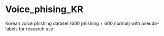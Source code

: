 # Voice_phising_KR
Korean voice phishing dataset (600 phishing + 600 normal) with pseudo-labels for research use.
